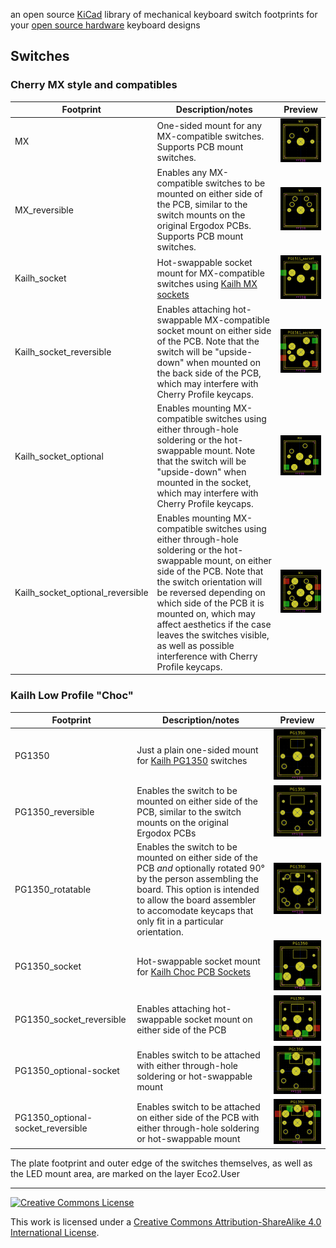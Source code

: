 an open source [KiCad](http://kicad-pcb.org) library of mechanical keyboard switch footprints for your [open source hardware](https://www.oshwa.org/definition/) keyboard designs

## Switches
### Cherry MX style and compatibles
Footprint | Description/notes | Preview
--------- | ----------------- | -------
MX | One-sided mount for any MX-compatible switches. Supports PCB mount switches. | ![MX](images/MX.png)
MX_reversible | Enables any MX-compatible switches to be mounted on either side of the PCB, similar to the switch mounts on the original Ergodox PCBs. Supports PCB mount switches. | ![MX_reversible](images/MX_reversible.png)
Kailh_socket | Hot-swappable socket mount for MX-compatible switches using [Kailh MX sockets](https://novelkeys.xyz/collections/miscellaneous/products/kailh-pcb-sockets) | ![Kailh_socket](images/Kailh_socket.png)
Kailh_socket_reversible | Enables attaching hot-swappable MX-compatible socket mount on either side of the PCB. Note that the switch will be "upside-down" when mounted on the back side of the PCB, which may interfere with Cherry Profile keycaps. | ![Kailh_socket_reversible](images/Kailh_socket_reversible.png)
Kailh_socket_optional | Enables mounting MX-compatible switches using either through-hole soldering or the hot-swappable mount. Note that the switch will be "upside-down" when mounted in the socket, which may interfere with Cherry Profile keycaps. | ![Kailh_socket_optional](images/Kailh_socket_optional.png)
Kailh_socket_optional_reversible | Enables mounting MX-compatible switches using either through-hole soldering or the hot-swappable mount, on either side of the PCB. Note that the switch orientation will be reversed depending on which side of the PCB it is mounted on, which may affect aesthetics if the case leaves the switches visible, as well as possible interference with Cherry Profile keycaps. | ![Kailh_socket_optional_reversible](images/Kailh_socket_optional_reversible.png)


### Kailh Low Profile "Choc"
Footprint | Description/notes | Preview
--------- | ----------------- | -------
PG1350 | Just a plain one-sided mount for [Kailh PG1350](http://kailh.com/en/Products/Ks/CS/) switches | ![PG1350](images/PG1350.png)
PG1350_reversible | Enables the switch to be mounted on either side of the PCB, similar to the switch mounts on the original Ergodox PCBs | ![PG1350 reversible](images/PG1350_reversible.png)
PG1350_rotatable | Enables the switch to be mounted on either side of the PCB *and* optionally rotated 90° by the person assembling the board. This option is intended to allow the board assembler to accomodate keycaps that only fit in a particular orientation. | ![PG1350 rotatable](images/PG1350_rotatable.png)
PG1350_socket | Hot-swappable socket mount for [Kailh Choc PCB Sockets](https://novelkeys.xyz/collections/miscellaneous/products/kailh-pcb-sockets?variant=3762779357224) | ![PG1350 socket mount](images/PG1350_socket.png)
PG1350_socket_reversible | Enables attaching hot-swappable socket mount on either side of the PCB | ![PG1350 reversible socket mount](images/PG1350_socket_reversible.png)
PG1350_optional-socket | Enables switch to be attached with either through-hole soldering or hot-swappable mount | ![PG1350 optional socket mount](images/PG1350_optional-socket.png)
PG1350_optional-socket_reversible | Enables switch to be attached on either side of the PCB with either through-hole soldering or hot-swappable mount | ![PG1350 optional socket mount, reversible](images/PG1350_optional-socket_reversible.png)

The plate footprint and outer edge of the switches themselves, as well as the LED mount area, are marked on the layer Eco2.User


------------------------

<a rel="license" href="http://creativecommons.org/licenses/by-sa/4.0/"><img alt="Creative Commons License" style="border-width:0" src="https://i.creativecommons.org/l/by-sa/4.0/88x31.png" /></a>

This work is licensed under a [Creative Commons Attribution-ShareAlike 4.0 International License](http://creativecommons.org/licenses/by-sa/4.0/).